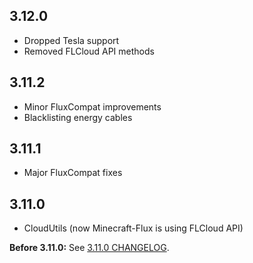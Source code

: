 ## 3.12.0
- Dropped Tesla support
- Removed FLCloud API methods

## 3.11.2
- Minor FluxCompat improvements
- Blacklisting energy cables

## 3.11.1
- Major FluxCompat fixes

## 3.11.0
- CloudUtils (now Minecraft-Flux is using FLCloud API)

**Before 3.11.0:** See [3.11.0 CHANGELOG](https://github.com/Szewek/Minecraft-Flux/blob/3.11.0/CHANGELOG.md).